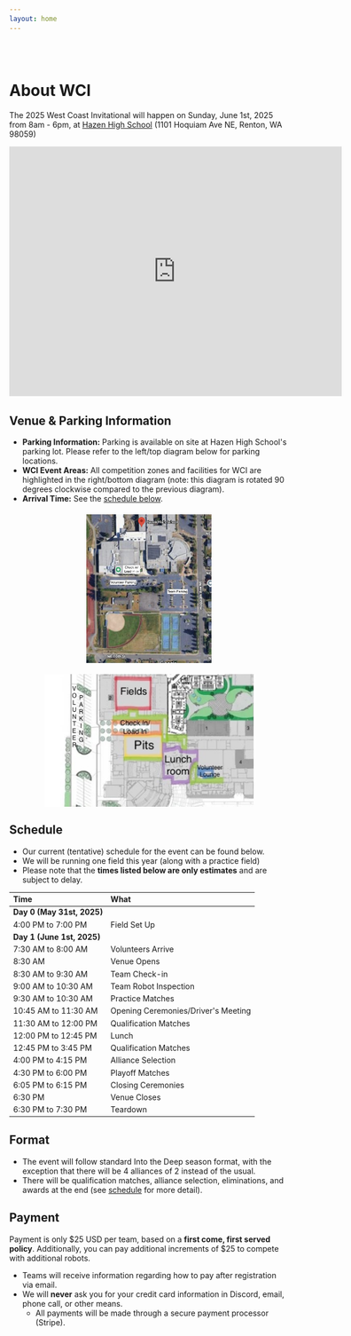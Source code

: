 ```yaml
---
layout: home
---
```

<br />
<br />

# About WCI

The 2025 West Coast Invitational will happen on Sunday, June 1st, 2025 from 8am - 6pm, at [Hazen High School](https://www.google.com/maps/place/Hazen+High+School/@47.501618,-122.155454,16z/data=!3m1!4b1!4m6!3m5!1s0x5490687dc4a82d11:0xe78cca4c59118161!8m2!3d47.501618!4d-122.1528791!16s%2Fm%2F027w3dj?entry=ttu&g_ep=EgoyMDI1MDIxMi4wIKXMDSoASAFQAw%3D%3D) (1101 Hoquiam Ave NE, Renton, WA 98059)
  <iframe src="https://www.google.com/maps/embed?pb=!1m18!1m12!1m3!1d2695.3991186207973!2d-122.15545402361295!3d47.50161797118045!2m3!1f0!2f0!3f0!3m2!1i1024!2i768!4f13.1!3m3!1m2!1s0x5490687dc4a82d11%3A0xe78cca4c59118161!2sHazen%20High%20School!5e0!3m2!1sen!2sus!4v1739570675123!5m2!1sen!2sus" width="600" height="450" style="border:0;" allowfullscreen="" loading="lazy" referrerpolicy="no-referrer-when-downgrade"></iframe>

## Venue & Parking Information

- **Parking Information:** Parking is available on site at Hazen High School's parking lot. Please refer to the left/top diagram below for parking locations.
- **WCI Event Areas:** All competition zones and facilities for WCI are highlighted in the right/bottom diagram (note: this diagram is rotated 90 degrees clockwise compared to the previous diagram).
- **Arrival Time:** See the [schedule below](about.md#schedule).

<div style="display: flex; flex-wrap: wrap; gap: 20px; justify-content: center; margin-top: 20px;">
  <img src="./public/assets/parking_2.png" alt="Parking Map 2" style="width: 45%; max-width: 400px; height: auto;" />
  <img src="./public/assets/parking_1.png" alt="Parking Map 1" style="width: 75%; max-width: 600px; height: auto;" />
</div>

## Schedule
- Our current (tentative) schedule for the event can be found below. 
- We will be running one field this year (along with a practice field)
- Please note that the **times listed below are only estimates** and are subject to delay.

| Time                       | What                                |
|:---------------------------|:------------------------------------|
| **Day 0 (May 31st, 2025)** |                                     |
| 4:00 PM to 7:00 PM         | Field Set Up                        |
| **Day 1 (June 1st, 2025)** |                                     |
| 7:30 AM to 8:00 AM         | Volunteers Arrive                   |
| 8:30 AM                    | Venue Opens                         |
| 8:30 AM to 9:30 AM         | Team Check-in                       |
| 9:00 AM to 10:30 AM        | Team Robot Inspection               |
| 9:30 AM to 10:30 AM        | Practice Matches                    |
| 10:45 AM to 11:30 AM       | Opening Ceremonies/Driver's Meeting |
| 11:30 AM to 12:00 PM       | Qualification Matches               |
| 12:00 PM to 12:45 PM       | Lunch                               |
| 12:45 PM to 3:45 PM        | Qualification Matches               |
| 4:00 PM to 4:15 PM         | Alliance Selection                  |
| 4:30 PM to 6:00 PM         | Playoff Matches                     |
| 6:05 PM to 6:15 PM         | Closing Ceremonies                  |
| 6:30 PM                    | Venue Closes                        |
| 6:30 PM to 7:30 PM         | Teardown                            |

## Format
- The event will follow standard Into the Deep season format, with the exception that there will be 4 alliances of 2 instead of the usual. 
- There will be qualification matches, alliance selection, eliminations, and awards at the end (see [schedule](about.md#schedule) for more detail).

## Payment
Payment is only $25 USD per team, based on a **first come, first served policy**. Additionally, you can pay additional increments of $25 to compete with additional robots.
- Teams will receive information regarding how to pay after registration via email.
- We will **never** ask you for your credit card information in Discord, email, phone call, or other means.
  - All payments will be made through a secure payment processor (Stripe).
